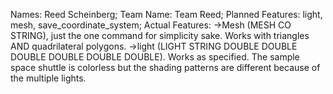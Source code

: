 Names: Reed Scheinberg;
Team Name: Team Reed;
Planned Features: light, mesh, save_coordinate_system;
Actual Features: 
->Mesh (MESH CO STRING), just the one command for simplicity sake.  Works with triangles AND quadrilateral polygons.
->light (LIGHT STRING DOUBLE DOUBLE DOUBLE DOUBLE DOUBLE DOUBLE).  Works as specified.  The sample space shuttle is colorless but the shading patterns are different because of the multiple lights.
